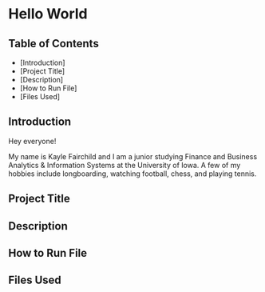 # Hello World

## Table of Contents
- [Introduction]
- [Project Title]
- [Description]
- [How to Run File]
- [Files Used]

## Introduction
Hey everyone!

My name is Kayle Fairchild and I am a junior studying Finance and Business Analytics & Information Systems at the University of Iowa. 
A few of my hobbies include longboarding, watching football, chess, and playing tennis. 

## Project Title

## Description

## How to Run File

## Files Used
